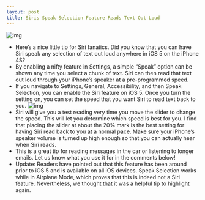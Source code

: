 ```yaml
---
layout: post
title: Siris Speak Selection Feature Reads Text Out Loud
---
```

![img](http://media.idownloadblog.com/wp-content/uploads/2011/12/Screen-Shot-2011-12-13-at-5.00.05-PM.jpg)
* Here’s a nice little tip for Siri fanatics. Did you know that you can have Siri speak any selection of text out loud anywhere in iOS 5 on the iPhone 4S?
* By enabling a nifty feature in Settings, a simple “Speak” option can be shown any time you select a chunk of text. Siri can then read that text out loud through your iPhone’s speaker at a pre-programmed speed.
* If you navigate to Settings, General, Accessibility, and then Speak Selection, you can enable the Siri feature on iOS 5. Once you turn the setting on, you can set the speed that you want Siri to read text back to you.
![img](http://media.idownloadblog.com/wp-content/uploads/2011/12/Screen-Shot-2011-12-13-at-5.00.23-PM.jpg)
* Siri will give you a test reading very time you move the slider to change the speed. This will let you determine which speed is best for you. I find that placing the slider at about the 20% mark is the best setting for having Siri read back to you at a normal pace. Make sure your iPhone’s speaker volume is turned up high enough so that you can actually hear when Siri reads.
* This is a great tip for reading messages in the car or listening to longer emails. Let us know what you use it for in the comments below!
* Update: Readers have pointed out that this feature has been around prior to iOS 5 and is available on all iOS devices. Speak Selection works while in Airplane Mode, which proves that this is indeed not a Siri feature. Nevertheless, we thought that it was a helpful tip to highlight again.

